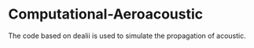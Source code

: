 # Computational-Aeroacoustic
The code based on dealii is used to simulate the propagation of acoustic.
